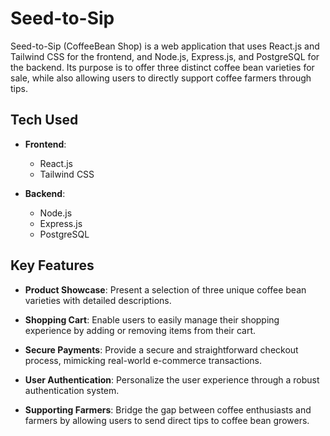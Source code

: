 # Seed-to-Sip

Seed-to-Sip (CoffeeBean Shop) is a web application that uses React.js and Tailwind CSS for the frontend, and Node.js, Express.js, and PostgreSQL for the backend. Its purpose is to offer three distinct coffee bean varieties for sale, while also allowing users to directly support coffee farmers through tips.

## Tech Used

- **Frontend**:
  - React.js
  - Tailwind CSS

- **Backend**:
  - Node.js
  - Express.js
  - PostgreSQL

## Key Features

- **Product Showcase**: Present a selection of three unique coffee bean varieties with detailed descriptions.

- **Shopping Cart**: Enable users to easily manage their shopping experience by adding or removing items from their cart.

- **Secure Payments**: Provide a secure and straightforward checkout process, mimicking real-world e-commerce transactions.

- **User Authentication**: Personalize the user experience through a robust authentication system.

- **Supporting Farmers**: Bridge the gap between coffee enthusiasts and farmers by allowing users to send direct tips to coffee bean growers.
